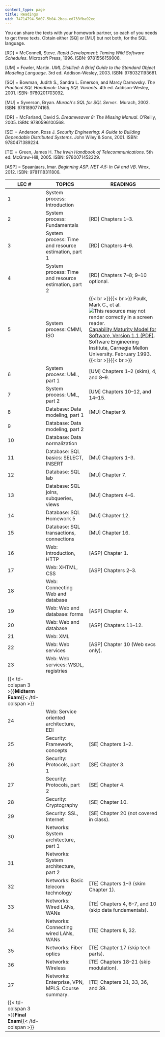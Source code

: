 ```yaml
---
content_type: page
title: Readings
uid: 74714794-5d07-5b04-2bca-ed733fba92ec
---
```


You can share the texts with your homework partner, so each of you needs to get three texts. Obtain either \[SQ\] or \[MU\] but not both, for the SQL language.

\[RD\] = McConnell, Steve. _Rapid Development: Taming Wild Software Schedules_. Microsoft Press, 1996. ISBN: 9781556159008.

\[UM\] = Fowler, Martin. _UML Distilled: A Brief Guide to the Standard Object Modeling Language_. 3rd ed. Addison-Wesley, 2003. ISBN: 9780321193681.

\[SQ\] = Bowman, Judith S., Sandra L. Emerson, and Marcy Darnovsky. _The Practical SQL Handbook: Using SQL Variants_. 4th ed. Addison-Wesley, 2001. ISBN: 9780201703092.

\[MU\] = Syverson, Bryan. _Murach's SQL for SQL Server_.  Murach, 2002. ISBN: 9781890774165.

\[DR\] = McFarland, David S. _Dreamweaver 8: The Missing Manual_. O'Reilly, 2005. ISBN: 9780596100568.

\[SE\] = Anderson, Ross J. _Security Engineering: A Guide to Building Dependable Distributed Systems_. John Wiley & Sons, 2001. ISBN: 9780471389224.

\[TE\] = Green, James H. _The Irwin Handbook of Telecommunications_. 5th ed. McGraw-Hill, 2005. ISBN: 9780071452229.

\[ASP\] = Spaanjaars, Imar. _Beginning ASP. NET 4.5: In C# and VB_. Wrox, 2012. ISBN: 9781118311806.

| LEC # | TOPICS | READINGS |
| --- | --- | --- |
| 1 | System process: Introduction | &nbsp; |
| 2 | System process: Fundamentals | \[RD\] Chapters 1–3. |
| 3 | System process: Time and resource estimation, part 1 | \[RD\] Chapters 4–6. |
| 4 | System process: Time and resource estimation, part 2 | \[RD\] Chapters 7–8; 9–10 optional. |
| 5 | System process: CMMI, ISO |  {{< br >}}{{< br >}} Paulk, Mark C., et al. ![This resource may not render correctly in a screen reader.](/images/inacessible.gif)[Capability Maturity Model for Software, Version 1.1 (PDF)](http://resources.sei.cmu.edu/asset_files/TechnicalReport/1993_005_001_16211.pdf). Software Engineering Institute, Carnegie Mellon University. February 1993. {{< br >}}{{< br >}}  |
| 6 | System process: UML, part 1 | \[UM\] Chapters 1–2 (skim), 4, and 8–9. |
| 7 | System process: UML, part 2 | \[UM\] Chapters 10–12, and 14–15. |
| 8 | Database: Data modeling, part 1 | \[MU\] Chapter 9. |
| 9 | Database: Data modeling, part 2 | &nbsp; |
| 10 | Database: Data normalization | &nbsp; |
| 11 | Database: SQL basics: SELECT, INSERT | \[MU\] Chapters 1–3. |
| 12 | Database: SQL lab | \[MU\] Chapter 7. |
| 13 | Database: SQL joins, subqueries, views | \[MU\] Chapters 4–6. |
| 14 | Database: SQL Homework 5 | \[MU\] Chapter 12. |
| 15 | Database: SQL transactions, connections | \[MU\] Chapter 16. |
| 16 | Web: Introduction, HTTP | \[ASP\] Chapter 1. |
| 17 | Web: XHTML, CSS | \[ASP\] Chapters 2–3. |
| 18 | Web: Connecting Web and database | &nbsp; |
| 19 | Web: Web and database: forms | \[ASP\] Chapter 4. |
| 20 | Web: Web and database | \[ASP\] Chapters 11–12. |
| 21 | Web: XML | &nbsp; |
| 22 | Web: Web services | \[ASP\] Chapter 10 (Web svcs only). |
| 23 | Web: Web services: WSDL, registries | &nbsp; |
| {{< td-colspan 3 >}}**Midterm Exam**{{< /td-colspan >}} |||
| 24 | Web: Service oriented architecture, EDI | &nbsp; |
| 25 | Security: Framework, concepts | \[SE\] Chapters 1–2. |
| 26 | Security: Protocols, part 1 | \[SE\] Chapter 3. |
| 27 | Security: Protocols, part 2 | \[SE\] Chapter 4. |
| 28 | Security: Cryptography | \[SE\] Chapter 10. |
| 29 | Security: SSL, Internet | \[SE\] Chapter 20 (not covered in class). |
| 30 | Networks: System architecture, part 1 | &nbsp; |
| 31 | Networks: System architecture, part 2 | &nbsp; |
| 32 | Networks: Basic telecom technology | \[TE\] Chapters 1–3 (skim Chapter 1). |
| 33 | Networks: Wired LANs, WANs | \[TE\] Chapters 4, 6–7, and 10 (skip data fundamentals). |
| 34 | Networks: Connecting wired LANs, WANs | \[TE\] Chapters 8, 32. |
| 35 | Networks: Fiber optics | \[TE\] Chapter 17 (skip tech parts). |
| 36 | Networks: Wireless | \[TE\] Chapters 18–21 (skip modulation). |
| 37 | Networks: Enterprise, VPN, MPLS. Course summary. | \[TE\] Chapters 31, 33, 36, and 39. |
| {{< td-colspan 3 >}}**Final Exam**{{< /td-colspan >}} ||